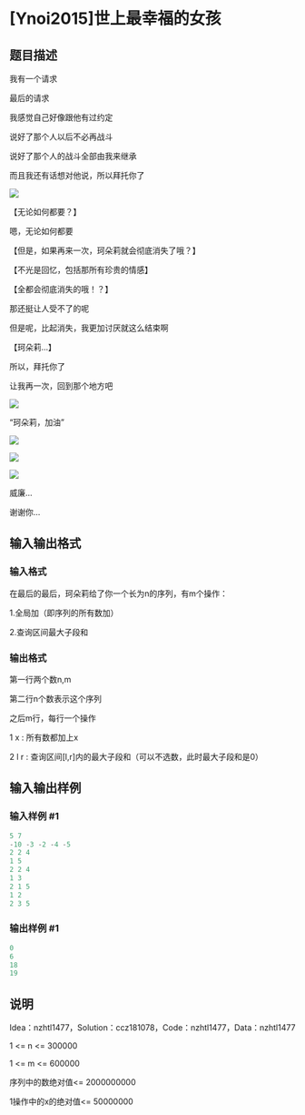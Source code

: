 # [Ynoi2015]世上最幸福的女孩

## 题目描述

我有一个请求

最后的请求

我感觉自己好像跟他有过约定

说好了那个人以后不必再战斗

说好了那个人的战斗全部由我来继承

而且我还有话想对他说，所以拜托你了

![](https://cdn.luogu.com.cn/upload/pic/45581.png)

【无论如何都要？】

嗯，无论如何都要

【但是，如果再来一次，珂朵莉就会彻底消失了哦？】

【不光是回忆，包括那所有珍贵的情感】

【全都会彻底消失的哦！？】

那还挺让人受不了的呢

但是呢，比起消失，我更加讨厌就这么结束啊

【珂朵莉...】

所以，拜托你了

让我再一次，回到那个地方吧

![](https://cdn.luogu.com.cn/upload/pic/45582.png)

“珂朵莉，加油”

![](https://cdn.luogu.com.cn/upload/pic/45583.png)

![](https://cdn.luogu.com.cn/upload/pic/45584.png)

![](https://cdn.luogu.com.cn/upload/pic/45585.png)

威廉…

谢谢你… 

## 输入输出格式

### 输入格式

在最后的最后，珂朵莉给了你一个长为n的序列，有m个操作：

1.全局加（即序列的所有数加）

2.查询区间最大子段和 

### 输出格式

第一行两个数n,m

第二行n个数表示这个序列

之后m行，每行一个操作

1 x : 所有数都加上x

2 l r : 查询区间[l,r]内的最大子段和（可以不选数，此时最大子段和是0）

## 输入输出样例

### 输入样例 #1

```cpp
5 7
-10 -3 -2 -4 -5
2 2 4
1 5
2 2 4
1 3
2 1 5
1 2
2 3 5
```


### 输出样例 #1

```cpp
0
6
18
19
```


## 说明

Idea：nzhtl1477，Solution：ccz181078，Code：nzhtl1477，Data：nzhtl1477

1 <= n <= 300000

1 <= m <= 600000

序列中的数绝对值<= 2000000000

1操作中的x的绝对值<= 50000000 

